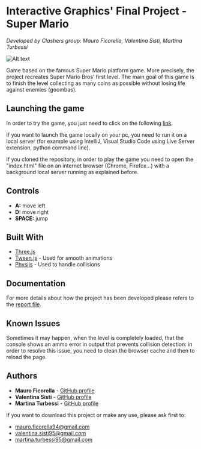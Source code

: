 # Interactive Graphics' Final Project - Super Mario
*Developed by Clashers group: Mauro Ficorella, Valentina Sisti, Martina Turbessi*

![Alt text](https://github.com/SapienzaInteractiveGraphicsCourse/final-project-clashers/blob/master/img/title.png)

Game based on the famous Super Mario platform game. More precisely, the project recreates Super Mario Bros’ first level.
The main goal of this game is to finish the level collecting as many coins as possible without losing life against enemies (goombas). 

## Launching the game

In order to try the game, you just need to click on the following [link](https://sapienzainteractivegraphicscourse.github.io/final-project-clashers/index.html).

If you want to launch the game locally on your pc, you need to run it on a local server (for example using IntelliJ, Visual Studio Code using Live Server extension, python command line).

If you cloned the repository, in order to play the game you need to open the "index.html" file on an internet browser (Chrome, Firefox...) with a background local server running as explained before.

## Controls

* **A:** move left
* **D:** move right
* **SPACE:** jump

## Built With

* [Three.js](https://threejs.org/)
* [Tween.js](https://github.com/tweenjs/tween.js) - Used for smooth animations
* [Physijs](https://chandlerprall.github.io/Physijs/) - Used to handle collisions

## Documentation

For more details about how the project has been developed please refers to the [report file]().

## Known Issues

Sometimes it may happen, when the level is completely loaded, that the console shows an ammo error in output that prevents collision detection: in order to resolve this issue, you need to clean the browser cache and then to reload the page.

## Authors

* **Mauro Ficorella** - [GitHub profile](https://github.com/mauroficorella)
* **Valentina Sisti** - [GitHub profile](https://github.com/ValeSisti)
* **Martina Turbessi** - [GitHub profile](https://github.com/martinaturbessi)

If you want to download this project or make any use, please ask first to:
* mauro.ficorella94@gmail.com
* valentina.sisti95@gmail.com
* martina.turbessi95@gmail.com

